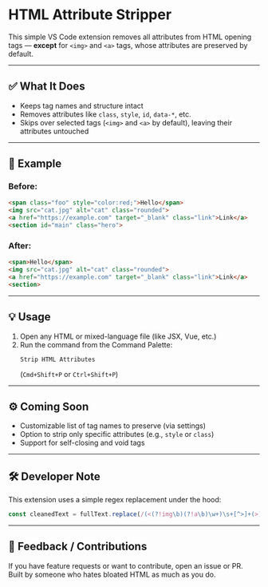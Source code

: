# HTML Attribute Stripper

This simple VS Code extension removes all attributes from HTML opening tags — **except** for `<img>` and `<a>` tags, whose attributes are preserved by default.

---

## ✅ What It Does

- Keeps tag names and structure intact
- Removes attributes like `class`, `style`, `id`, `data-*`, etc.
- Skips over selected tags (`<img>` and `<a>` by default), leaving their attributes untouched

---

## 🔧 Example

### Before:

```html
<span class="foo" style="color:red;">Hello</span>
<img src="cat.jpg" alt="cat" class="rounded">
<a href="https://example.com" target="_blank" class="link">Link</a>
<section id="main" class="hero">
```

### After:

```html
<span>Hello</span>
<img src="cat.jpg" alt="cat" class="rounded">
<a href="https://example.com" target="_blank" class="link">Link</a>
<section>
```

---

## 💡 Usage

1. Open any HTML or mixed-language file (like JSX, Vue, etc.)
2. Run the command from the Command Palette:
   ```
   Strip HTML Attributes
   ```
   (`Cmd+Shift+P` or `Ctrl+Shift+P`)

---

## ⚙️ Coming Soon

- Customizable list of tag names to preserve (via settings)
- Option to strip only specific attributes (e.g., `style` or `class`)
- Support for self-closing and void tags

---

## 🛠️ Developer Note

This extension uses a simple regex replacement under the hood:

```js
const cleanedText = fullText.replace(/(<(?!img\b)(?!a\b)\w+)\s+[^>]+(>)/g, '$1$2');
```

---

## 📣 Feedback / Contributions

If you have feature requests or want to contribute, open an issue or PR.  
Built by someone who hates bloated HTML as much as you do.
